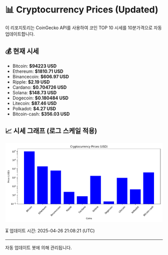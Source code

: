 
# 📊 Cryptocurrency Prices (Updated)

이 리포지토리는 CoinGecko API를 사용하여 코인 TOP 10 시세를 10분가격으로 자동 업데이트합니다.

## 💰 현재 시세
- Bitcoin: **$94223 USD**
- Ethereum: **$1810.71 USD**
- Binancecoin: **$606.97 USD**
- Ripple: **$2.19 USD**
- Cardano: **$0.704726 USD**
- Solana: **$148.73 USD**
- Dogecoin: **$0.180484 USD**
- Litecoin: **$87.46 USD**
- Polkadot: **$4.27 USD**
- Bitcoin-cash: **$356.03 USD**

## 📈 시세 그래프 (로그 스케일 적용)
![Crypto Prices](crypto_prices.png)

⏳ 업데이트 시간: 2025-04-26 21:08:21 (UTC)

---
자동 업데이트 봇에 의해 관리됩니다.
